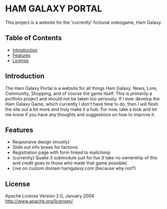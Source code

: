 # HAM GALAXY PORTAL

This project is a website for the 'currently' fictional videogame, Ham Galaxy.  

## Table of Contents

- [Introduction](#introduction)
- [Features](#features)
- [License](#license)


## Introduction

The Ham Galaxy Portal is a website for all things Ham Galaxy. News, Lore, Community, Shopping, and of course the game itself. 
This is primarily a portfolio project and should not be taken too seriously. If I ever develop the Ham Galaxy Game, which 
currently I don't have time to do, then I will flesh the site out a bit more and truly make it a hub. For now, 
take a look and let me know if you have any thoughts and suggestions on how to improve it.


## Features

- Responsive design (mostly)
- Slide out info boxes for factions
- Registration page with form linked to mailchimp
- (currently) Quake 3 submodule just for fun (I take no ownership of this and credit goes to those who made that game possible)
- Live on custom domain hamgalaxy.com (because why not?)


## License 

Apache License
Version 2.0, January 2004
http://www.apache.org/licenses/
